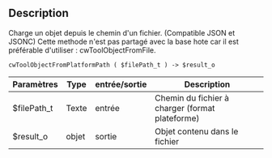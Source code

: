 ## Description
Charge un objet depuis le chemin d'un fichier. (Compatible JSON et JSONC)
Cette methode n'est pas partagé avec la base hote car il est préférable d'utiliser : cwToolObjectFromFile.

```4d
cwToolObjectFromPlatformPath ( $filePath_t ) -> $result_o
```

| Paramètres     | Type  | entrée/sortie | Description |
| -------------- | ----- | ------------- | ----------- |
| $filePath_t    | Texte | entrée        | Chemin du fichier à charger (format plateforme)     |
| $result_o      | objet | sortie        | Objet contenu dans le fichier |
